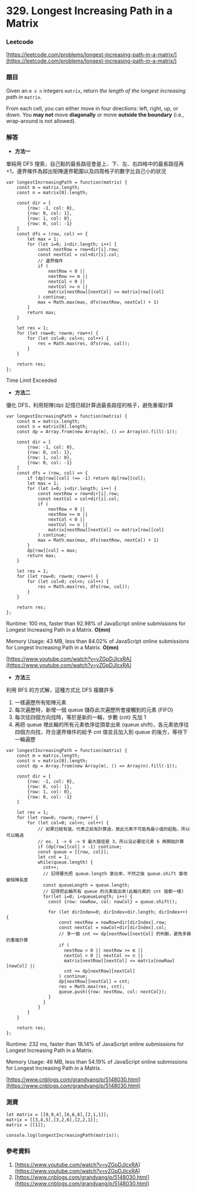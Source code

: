 # 329. Longest Increasing Path in a Matrix

### Leetcode

[https://leetcode.com/problems/longest-increasing-path-in-a-matrix/](https://leetcode.com/problems/longest-increasing-path-in-a-matrix/)

### 題目

Given an `m x n` integers `matrix`, return _the length of the longest increasing path in_ `matrix`.

From each cell, you can either move in four directions: left, right, up, or down. You **may not** move **diagonally** or move **outside the boundary** (i.e., wrap-around is not allowed).

### 解答 <a href="#ti-jie" id="ti-jie"></a>

* **方法一**

單純用 DFS 搜索，自己點的最長路徑會是上、下、左、右四格中的最長路徑再+1，邊界條件為超出矩陣邊界範圍以及四周格子的數字比自己小的狀況

```
var longestIncreasingPath = function(matrix) {
    const m = matrix.length;
    const n = matrix[0].length;
    
    const dir = [
        {row: -1, col: 0},
        {row: 0, col: 1},
        {row: 1, col: 0},
        {row: 0, col: -1}
    ]
    const dfs = (row, col) => {
        let max = 1;
        for (let i=0; i<dir.length; i++) {
            const nextRow = row+dir[i].row;
            const nextCol = col+dir[i].col;
            // 邊界條件
            if (
                nextRow < 0 || 
                nextRow >= m || 
                nextCol < 0 || 
                nextCol >= n || 
                matrix[nextRow][nextCol] <= matrix[row][col]
            ) continue;
            max = Math.max(max, dfs(nextRow, nextCol) + 1)
        }
        return max;
    }
    
    let res = 1;
    for (let row=0; row<m; row++) {
        for (let col=0; col<n; col++) {
            res = Math.max(res, dfs(row, col));
        }
    }
    
    return res;
};
```

Time Limit Exceeded

* **方法二**

優化 DFS，利用矩陣(dp) 記憶已經計算過最長路徑的格子，避免重複計算

```
var longestIncreasingPath = function(matrix) {
    const m = matrix.length;
    const n = matrix[0].length;
    const dp = Array.from(new Array(m), () => Array(n).fill(-1));
    
    const dir = [
        {row: -1, col: 0},
        {row: 0, col: 1},
        {row: 1, col: 0},
        {row: 0, col: -1}
    ]
    const dfs = (row, col) => {
        if (dp[row][col] !== -1) return dp[row][col];
        let max = 1;
        for (let i=0; i<dir.length; i++) {
            const nextRow = row+dir[i].row;
            const nextCol = col+dir[i].col;
            if (
                nextRow < 0 ||
                nextRow >= m ||
                nextCol < 0 ||
                nextCol >= n ||
                matrix[nextRow][nextCol] <= matrix[row][col]
            ) continue;
            max = Math.max(max, dfs(nextRow, nextCol) + 1)
        }
        dp[row][col] = max;
        return max;
    }
    
    let res = 1;
    for (let row=0; row<m; row++) {
        for (let col=0; col<n; col++) {
            res = Math.max(res, dfs(row, col));
        }
    }
    
    return res;
};
```

Runtime: 100 ms, faster than 92.98% of JavaScript online submissions for Longest Increasing Path in a Matrix. **O(mn)**

Memory Usage: 43 MB, less than 84.02% of JavaScript online submissions for Longest Increasing Path in a Matrix. **O(mn)**

[https://www.youtube.com/watch?v=yZGpDJlcxRA](https://www.youtube.com/watch?v=yZGpDJlcxRA)

* **方法三**

利用 BFS 的方式解，這種方式比 DFS 複雜許多

1. 一樣遍歷所有矩陣元素
2. 每次遍歷時，新增一個 queue 儲存此次遍歷所會接觸到的元素 (FIFO)
3. 每次往四個方向找時，等於是新的一輪，步數 (cnt) 先加 1
4. 再把 queue 裡此輪的所有元素依序從頭拿出來 (queue.shift)，各元素依序往四個方向找，符合邊界條件的給予 cnt 值並且加入到 queue 的後方，等待下一輪遍歷

```
var longestIncreasingPath = function(matrix) {
    const m = matrix.length;
    const n = matrix[0].length;
    const dp = Array.from(new Array(m), () => Array(n).fill(-1));
    
    const dir = [
        {row: -1, col: 0},
        {row: 0, col: 1},
        {row: 1, col: 0},
        {row: 0, col: -1}
    ]
    
    let res = 1;
    for (let row=0; row<m; row++) {
        for (let col=0; col<n; col++) {
            // 如果已經有值，代表之前有計算過，故此元素不可能為最小值的起點，所以可以略過
            // ex. 1 -> 6 -> 9 最大路徑是 3，所以沒必要從元素 6 再開始計算
            if (dp[row][col] > -1) continue;
            const queue = [{row, col}];
            let cnt = 1;
            while(queue.length) {
              cnt++;
              // 記得要先把 queue.length 拿出來，不然之後 queue.shift 會改變矩陣長度
              const queueLength = queue.length;
              // 記得把此輪所有 queue 的元素取出來(此輪元素的 cnt 值都一樣)
              for(let i=0; i<queueLength; i++) {
                const {row: nowRow, col: nowCol} = queue.shift();

                for (let dirIndex=0; dirIndex<dir.length; dirIndex++) {
                    const nextRow = nowRow+dir[dirIndex].row;
                    const nextCol = nowCol+dir[dirIndex].col;
                    // 多一個 cnt <= dp[nextRow][nextCol] 的判斷，避免多餘的重複計算
                    if (
                      nextRow < 0 || nextRow >= m ||
                      nextCol < 0 || nextCol >= n || 
                      matrix[nextRow][nextCol] <= matrix[nowRow][nowCol] || 
                      cnt <= dp[nextRow][nextCol]
                    ) continue;
                    dp[nextRow][nextCol] = cnt;
                    res = Math.max(res, cnt);
                    queue.push({row: nextRow, col: nextCol});
                }
              }
            }
        }
    }
    
    return res;
};
```

Runtime: 232 ms, faster than 18.14% of JavaScript online submissions for Longest Increasing Path in a Matrix.

Memory Usage: 46 MB, less than 54.19% of JavaScript online submissions for Longest Increasing Path in a Matrix.

[https://www.cnblogs.com/grandyang/p/5148030.html](https://www.cnblogs.com/grandyang/p/5148030.html)

### 測資

```
let matrix = [[9,9,4],[6,6,8],[2,1,1]];
matrix = [[3,4,5],[3,2,6],[2,2,1]];
matrix = [[1]];

console.log(longestIncreasingPath(matrix));
```

### 參考資料

1. [https://www.youtube.com/watch?v=yZGpDJlcxRA](https://www.youtube.com/watch?v=yZGpDJlcxRA)
2. [https://www.cnblogs.com/grandyang/p/5148030.html](https://www.cnblogs.com/grandyang/p/5148030.html)
